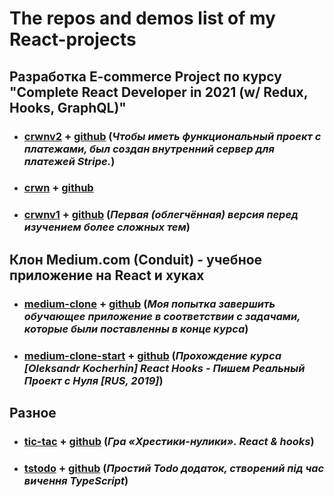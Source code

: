 # The repos and demos list of my React-projects

## Разработка E-commerce Project по курсу "Complete React Developer in 2021 (w/ Redux, Hooks, GraphQL)"

- ### [crwnv2](https://crwnv2.herokuapp.com/) + [github](https://github.com/s-p-ko/crwn-clothing-ver2) (_Чтобы иметь функциональный проект с платежами, был создан внутренний сервер для платежей Stripe._)

- ### [crwn](https://crwn.pages.dev/) + [github](https://github.com/s-p-ko/crwn-clothing)

- ### [crwnv1](https://crwnv1.herokuapp.com/) + [github](https://github.com/s-p-ko/crwn-clothing-ver1) (_Первая (облегчённая) версия перед изучением более сложных тем_)

## Клон Medium.com \(Conduit\) - учебное приложение на React и хуках

- ### [medium-clone](https://medium-clone.pages.dev/) + [github](https://github.com/s-p-ko/medium_clone) (_Моя попытка завершить обучающее приложение в соответствии с задачами, которые были поставленны в конце курса_)

- ### [medium-clone-start](https://medium-clone-start.pages.dev/) + [github](https://github.com/s-p-ko/medium_clone_start) (_Прохождение курса [Oleksandr Kocherhin] React Hooks - Пишем Реальный Проект с Нуля [RUS, 2019]_)

## Разное

- ### [tic-tac](https://tic-tac.pages.dev/) + [github](https://github.com/s-p-ko/tic-tac-toe) (_Гра «Хрестики-нулики». React & hooks_)

- ### [tstodo](https://tstodo.herokuapp.com/) + [github](https://github.com/s-p-ko/react-ts-todo) (_Простий Todo додаток, створений під час вичення TypeScript_)

